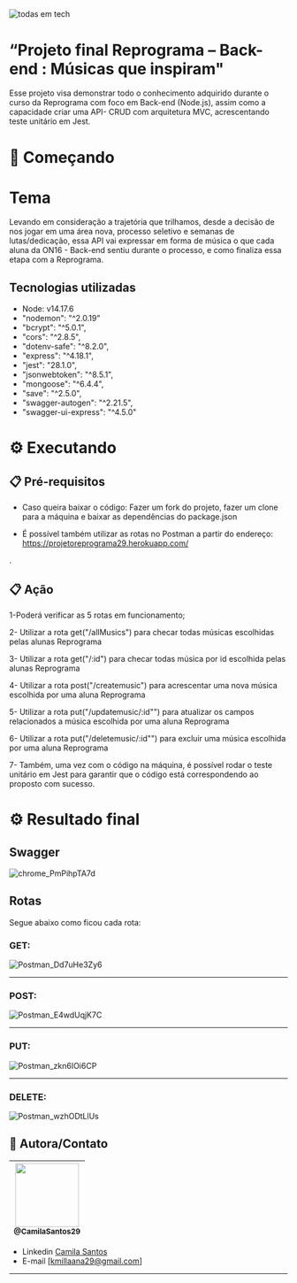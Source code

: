 ##
![todas em tech](https://user-images.githubusercontent.com/88860081/181814231-6ef93baf-924a-4af4-b786-437dde7d9191.png )

# “Projeto final Reprograma – Back-end : Músicas que inspiram"

<p> Esse projeto visa demonstrar todo o conhecimento adquirido durante o curso da Reprograma com foco em Back-end (Node.js), assim como a capacidade criar uma API- CRUD com arquitetura MVC, acrescentando teste unitário em Jest. </p>


# 🚀 Começando

# Tema
Levando em consideração a trajetória que trilhamos, desde a decisão de nos jogar em uma área nova, processo seletivo e semanas de lutas/dedicação, essa API vai expressar em forma de música o que cada aluna da ON16 - Back-end sentiu durante o processo, e como finaliza essa etapa com a Reprograma.


## Tecnologias utilizadas
   * Node: v14.17.6
   * "nodemon": "^2.0.19"
   * "bcrypt": "^5.0.1",
   * "cors": "^2.8.5",
   * "dotenv-safe": "^8.2.0",
   * "express": "^4.18.1",
   * "jest": "28.1.0",
   * "jsonwebtoken": "^8.5.1",
   * "mongoose": "^6.4.4",
   * "save": "^2.5.0",
   * "swagger-autogen": "^2.21.5",
   * "swagger-ui-express": "^4.5.0"


# ⚙️ Executando 
## 📋 Pré-requisitos
 * Caso queira baixar o código: Fazer um fork do projeto, fazer um clone para a máquina e baixar as dependências do package.json 

* É possível também utilizar as rotas no Postman a partir do endereço: https://projetoreprograma29.herokuapp.com/ 

.


## 📋 Ação
 1-Poderá verificar as 5 rotas em funcionamento;

 2- Utilizar a rota get("/allMusics") para checar todas músicas escolhidas pelas alunas Reprograma

 3-  Utilizar a rota get("/:id") para checar todas música por id escolhida pelas alunas Reprograma

 4-  Utilizar a rota post("/createmusic") para acrescentar uma nova música escolhida por uma aluna Reprograma

 5-  Utilizar a rota put("/updatemusic/:id"") para atualizar os campos relacionados a música escolhida por uma aluna Reprograma

 6- Utilizar a rota put("/deletemusic/:id"") para excluir uma música escolhida por uma aluna Reprograma

  7- Também, uma vez com o código na máquina, é possível rodar o teste unitário em Jest para garantir que o código está correspondendo ao proposto com sucesso.
  

# ⚙️ Resultado final

## Swagger


  ![chrome_PmPihpTA7d](https://user-images.githubusercontent.com/88860081/181812202-10f508e8-f18a-4989-b3dc-7dc9945f3c9c.png)

## Rotas

Segue abaixo como ficou cada rota:

### GET:
![Postman_Dd7uHe3Zy6](https://user-images.githubusercontent.com/88860081/181812365-232beddb-89a6-4736-aea9-64dc609b8420.gif)
_______________________________________________________________________________________________________________________________________
### POST:
![Postman_E4wdUqjK7C](https://user-images.githubusercontent.com/88860081/181812434-26c14233-fac1-4bbe-afa1-3a7c1eaa65df.gif)
_______________________________________________________________________________________________________________________________________
### PUT:
![Postman_zkn6IOi6CP](https://user-images.githubusercontent.com/88860081/181812526-ca150651-c5f1-4083-b737-7234a5d83932.gif)
_______________________________________________________________________________________________________________________________________
### DELETE:
![Postman_wzhODtLlUs](https://user-images.githubusercontent.com/88860081/181812568-5763a888-3a31-42e0-87ca-2d42486e17de.gif)




## 📌 Autora/Contato

| [<img src="https://avatars.githubusercontent.com/u/88860081?s=400&u=62b41e4fc319244c5807bd7da1decd28e1be8d6f&v=4" width=115><br><sub>@CamilaSantos29</sub>](https://github.com/CamilaSantos29) |
| :---: |


- Linkedin  [Camila Santos](https://www.linkedin.com/in/camila-o-santos/ )
- E-mail [kmillaana29@gmail.com]
---

